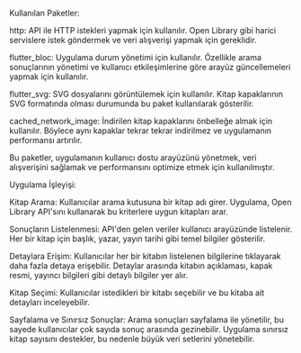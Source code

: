 Kullanılan Paketler:

http: API ile HTTP istekleri yapmak için kullanılır. Open Library gibi harici servislere istek göndermek ve veri alışverişi yapmak için gereklidir.

flutter_bloc: Uygulama durum yönetimi için kullanılır. Özellikle arama sonuçlarının yönetimi ve kullanıcı etkileşimlerine göre arayüz güncellemeleri yapmak için kullanılır.

flutter_svg: SVG dosyalarını görüntülemek için kullanılır. Kitap kapaklarının SVG formatında olması durumunda bu paket kullanılarak gösterilir.

cached_network_image: İndirilen kitap kapaklarını önbelleğe almak için kullanılır. Böylece aynı kapaklar tekrar tekrar indirilmez ve uygulamanın performansı artırılır.

Bu paketler, uygulamanın kullanıcı dostu arayüzünü yönetmek, veri alışverişini sağlamak ve performansını optimize etmek için kullanılmıştır.



Uygulama İşleyişi:

Kitap Arama: Kullanıcılar arama kutusuna bir kitap adı girer. Uygulama, Open Library API'sını kullanarak bu kriterlere uygun kitapları arar.

Sonuçların Listelenmesi: API'den gelen veriler kullanıcı arayüzünde listelenir. Her bir kitap için başlık, yazar, yayın tarihi gibi temel bilgiler gösterilir.

Detaylara Erişim: Kullanıcılar her bir kitabın listelenen bilgilerine tıklayarak daha fazla detaya erişebilir. Detaylar arasında kitabın açıklaması, kapak resmi, yayıncı bilgileri gibi detaylı bilgiler yer alır.

Kitap Seçimi: Kullanıcılar istedikleri bir kitabı seçebilir ve bu kitaba ait detayları inceleyebilir.

Sayfalama ve Sınırsız Sonuçlar: Arama sonuçları sayfalama ile yönetilir, bu sayede kullanıcılar çok sayıda sonuç arasında gezinebilir. Uygulama sınırsız kitap sayısını destekler, bu nedenle büyük veri setlerini yönetebilir.
